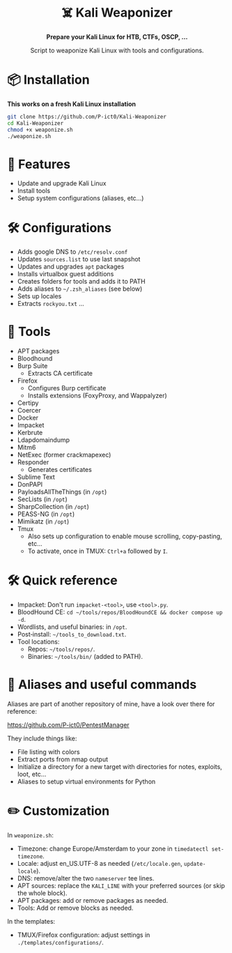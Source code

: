 <div align = center>

# ☠️ Kali Weaponizer

**Prepare your Kali Linux for HTB, CTFs, OSCP, ...**

Script to weaponize Kali Linux with tools and configurations.
</div>

# 📦 Installation

**This works on a fresh Kali Linux installation**

```bash
git clone https://github.com/P-ict0/Kali-Weaponizer
cd Kali-Weaponizer
chmod +x weaponize.sh
./weaponize.sh
```

# 📜 Features

- Update and upgrade Kali Linux
- Install tools
- Setup system configurations (aliases, etc...)

# 🛠️ Configurations

- Adds google DNS to `/etc/resolv.conf`
- Updates `sources.list` to use last snapshot
- Updates and upgrades `apt` packages
- Installs virtualbox guest additions
- Creates folders for tools and adds it to PATH
- Adds aliases to `~/.zsh_aliases` (see below)
- Sets up locales
- Extracts `rockyou.txt`
...

# 🧰 Tools

- APT packages
- Bloodhound
- Burp Suite
    - Extracts CA certificate
- Firefox
    - Configures Burp certificate
    - Installs extensions (FoxyProxy, and Wappalyzer)
- Certipy
- Coercer
- Docker
- Impacket
- Kerbrute
- Ldapdomaindump
- Mitm6
- NetExec (former crackmapexec)
- Responder
    - Generates certificates
- Sublime Text
- DonPAPI
- PayloadsAllTheThings (in `/opt`)
- SecLists (in `/opt`)
- SharpCollection (in `/opt`)
- PEASS-NG (in `/opt`)
- Mimikatz (in `/opt`)
- Tmux
    - Also sets up configuration to enable mouse scrolling, copy-pasting, etc...
    - To activate, once in TMUX: `Ctrl+a` followed by `I`.


# 🛠️ Quick reference

- Impacket: Don't run `impacket-<tool>`, use `<tool>.py`.
- BloodHound CE: `cd ~/tools/repos/BloodHoundCE && docker compose up -d`.
- Wordlists, and useful binaries: in `/opt`.
- Post‑install: `~/tools_to_download.txt`.
- Tool locations:
    - Repos: `~/tools/repos/`.
    - Binaries: `~/tools/bin/` (added to PATH).


# 📝 Aliases and useful commands

Aliases are part of another repository of mine, have a look over there for reference:

https://github.com/P-ict0/PentestManager


They include things like:
- File listing with colors
- Extract ports from nmap output
- Initialize a directory for a new target with directories for notes, exploits, loot, etc...
- Aliases to setup virtual environments for Python


# ✏️ Customization

In `weaponize.sh`:

- Timezone: change Europe/Amsterdam to your zone in `timedatectl set-timezone`.
- Locale: adjust en_US.UTF-8 as needed (`/etc/locale.gen`, `update-locale`).
- DNS: remove/alter the two `nameserver` tee lines.
- APT sources: replace the `KALI_LINE` with your preferred sources (or skip the whole block).
- APT packages: add or remove packages as needed.
- Tools: Add or remove blocks as needed.

In the templates:
- TMUX/Firefox configuration: adjust settings in `./templates/configurations/`.
